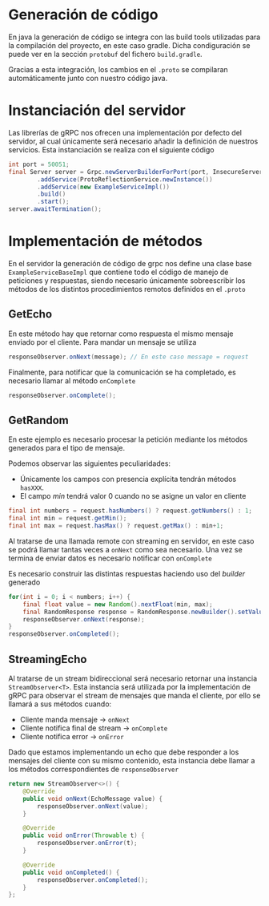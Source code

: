 # Generación de código
En java la generación de código se integra con las build tools utilizadas para la compilación del proyecto, en este caso gradle.
Dicha condiguración se puede ver en la sección `protobuf` del fichero `build.gradle`.

Gracias a esta integración, los cambios en el `.proto` se compilaran automáticamente junto con nuestro código java.

# Instanciación del servidor
Las librerías de gRPC nos ofrecen una implementación por defecto del servidor, al cual únicamente será necesario añadir la definición de nuestros servicios.
Esta instanciación se realiza con el siguiente código
```java
int port = 50051;
final Server server = Grpc.newServerBuilderForPort(port, InsecureServerCredentials.create())
        .addService(ProtoReflectionService.newInstance())
        .addService(new ExampleServiceImpl())
        .build()
        .start();
server.awaitTermination();
```

# Implementación de métodos
En el servidor la generación de código de grpc nos define una clase base `ExampleServiceBaseImpl` que contiene todo el código de manejo de peticiones y respuestas, siendo necesario únicamente sobreescribir los métodos de los distintos procedimientos remotos definidos en el `.proto`

## GetEcho
En este método hay que retornar como respuesta el mismo mensaje enviado por el cliente. Para mandar un mensaje se utiliza
```java
responseObserver.onNext(message); // En este caso message = request
```

Finalmente, para notificar que la comunicación se ha completado, es necesario llamar al método `onComplete`
```java
responseObserver.onComplete();
```

## GetRandom
En este ejemplo es necesario procesar la petición mediante los métodos generados para el tipo de mensaje.

Podemos observar las siguientes peculiaridades:
 * Únicamente los campos con presencia explícita tendrán métodos `hasXXX`.
 * El campo _min_ tendrá valor 0 cuando no se asigne un valor en cliente
```java
final int numbers = request.hasNumbers() ? request.getNumbers() : 1;
final int min = request.getMin();
final int max = request.hasMax() ? request.getMax() : min+1;
```

Al tratarse de una llamada remote con streaming en servidor, en este caso se podrá llamar tantas veces a `onNext` como sea necesario. 
Una vez se termina de enviar datos es necesario notificar con `onComplete`

Es necesario construir las distintas respuestas haciendo uso del _builder_ generado
```java
for(int i = 0; i < numbers; i++) {
    final float value = new Random().nextFloat(min, max);
    final RandomResponse response = RandomResponse.newBuilder().setValue(value).build();
    responseObserver.onNext(response);
}
responseObserver.onCompleted();
```

## StreamingEcho
Al tratarse de un stream bidireccional será necesario retornar una instancia `StreamObserver<T>`. Esta instancia será utilizada por la implementación de gRPC para observar el stream de mensajes que manda el cliente, por ello se llamará a sus métodos cuando:
 * Cliente manda mensaje -> `onNext`
 * Cliente notifica final de stream -> `onComplete`
 * Cliente notifica error -> `onError`

Dado que estamos implementando un echo que debe responder a los mensajes del cliente con su mismo contenido, esta instancia debe llamar a los métodos correspondientes de `responseObserver`
```java
return new StreamObserver<>() {
    @Override
    public void onNext(EchoMessage value) {
        responseObserver.onNext(value);
    }

    @Override
    public void onError(Throwable t) {
        responseObserver.onError(t);
    }

    @Override
    public void onCompleted() {
        responseObserver.onCompleted();
    }
};
```